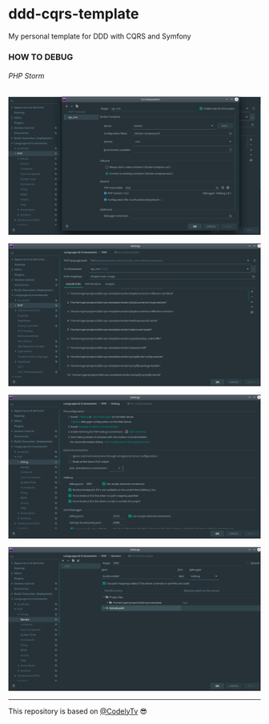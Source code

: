 # ddd-cqrs-template
My personal template for DDD with CQRS and Symfony

### HOW TO DEBUG

###### PHP Storm
![alt text](docs/images/xdebug/1-cli_interpreter.png "Cli interpreter")

![alt text](docs/images/xdebug/2-php.png "Php")

![alt text](docs/images/xdebug/3-debug.png "Debug")

![alt text](docs/images/xdebug/4-server.png "Server")


---

This repository is based on [@CodelyTv](https://github.com/CodelyTV/php-ddd-example) :sunglasses:
